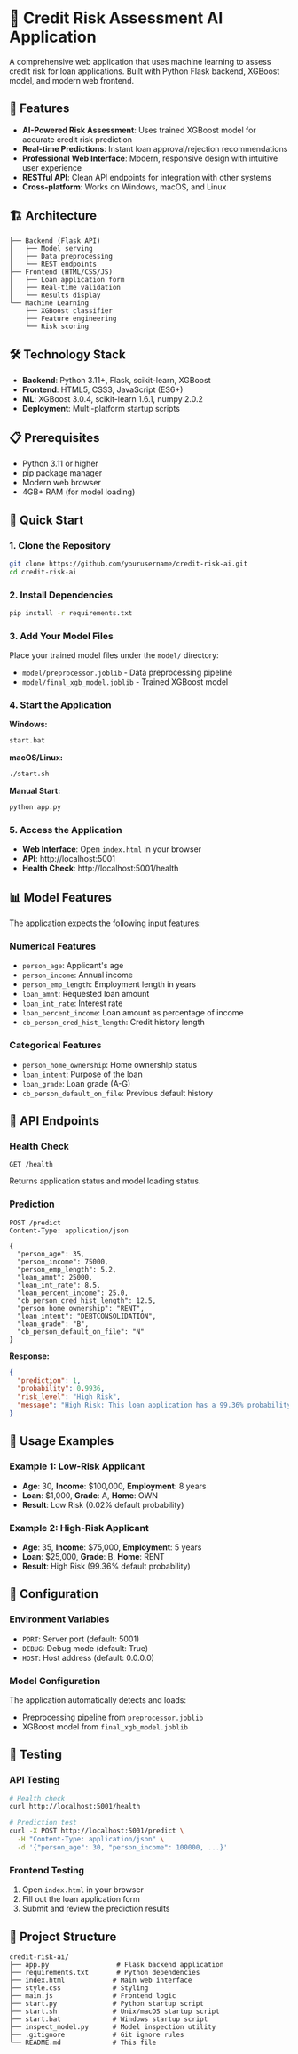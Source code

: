 # 🏦 Credit Risk Assessment AI Application

A comprehensive web application that uses machine learning to assess credit risk for loan applications. Built with Python Flask backend, XGBoost model, and modern web frontend.

## 🚀 Features

- **AI-Powered Risk Assessment**: Uses trained XGBoost model for accurate credit risk prediction
- **Real-time Predictions**: Instant loan approval/rejection recommendations
- **Professional Web Interface**: Modern, responsive design with intuitive user experience
- **RESTful API**: Clean API endpoints for integration with other systems
- **Cross-platform**: Works on Windows, macOS, and Linux

## 🏗️ Architecture

```
├── Backend (Flask API)
│   ├── Model serving
│   ├── Data preprocessing
│   └── REST endpoints
├── Frontend (HTML/CSS/JS)
│   ├── Loan application form
│   ├── Real-time validation
│   └── Results display
└── Machine Learning
    ├── XGBoost classifier
    ├── Feature engineering
    └── Risk scoring
```

## 🛠️ Technology Stack

- **Backend**: Python 3.11+, Flask, scikit-learn, XGBoost
- **Frontend**: HTML5, CSS3, JavaScript (ES6+)
- **ML**: XGBoost 3.0.4, scikit-learn 1.6.1, numpy 2.0.2
- **Deployment**: Multi-platform startup scripts

## 📋 Prerequisites

- Python 3.11 or higher
- pip package manager
- Modern web browser
- 4GB+ RAM (for model loading)

## 🚀 Quick Start

### 1. Clone the Repository
```bash
git clone https://github.com/yourusername/credit-risk-ai.git
cd credit-risk-ai
```

### 2. Install Dependencies
```bash
pip install -r requirements.txt
```

### 3. Add Your Model Files
Place your trained model files under the `model/` directory:
- `model/preprocessor.joblib` - Data preprocessing pipeline
- `model/final_xgb_model.joblib` - Trained XGBoost model

### 4. Start the Application

**Windows:**
```bash
start.bat
```

**macOS/Linux:**
```bash
./start.sh
```

**Manual Start:**
```bash
python app.py
```

### 5. Access the Application
- **Web Interface**: Open `index.html` in your browser
- **API**: http://localhost:5001
- **Health Check**: http://localhost:5001/health

## 📊 Model Features

The application expects the following input features:

### Numerical Features
- `person_age`: Applicant's age
- `person_income`: Annual income
- `person_emp_length`: Employment length in years
- `loan_amnt`: Requested loan amount
- `loan_int_rate`: Interest rate
- `loan_percent_income`: Loan amount as percentage of income
- `cb_person_cred_hist_length`: Credit history length

### Categorical Features
- `person_home_ownership`: Home ownership status
- `loan_intent`: Purpose of the loan
- `loan_grade`: Loan grade (A-G)
- `cb_person_default_on_file`: Previous default history

## 🔌 API Endpoints

### Health Check
```http
GET /health
```
Returns application status and model loading status.

### Prediction
```http
POST /predict
Content-Type: application/json

{
  "person_age": 35,
  "person_income": 75000,
  "person_emp_length": 5.2,
  "loan_amnt": 25000,
  "loan_int_rate": 8.5,
  "loan_percent_income": 25.0,
  "cb_person_cred_hist_length": 12.5,
  "person_home_ownership": "RENT",
  "loan_intent": "DEBTCONSOLIDATION",
  "loan_grade": "B",
  "cb_person_default_on_file": "N"
}
```

**Response:**
```json
{
  "prediction": 1,
  "probability": 0.9936,
  "risk_level": "High Risk",
  "message": "High Risk: This loan application has a 99.36% probability of default. Not recommended for approval."
}
```

## 🎯 Usage Examples

### Example 1: Low-Risk Applicant
- **Age**: 30, **Income**: $100,000, **Employment**: 8 years
- **Loan**: $1,000, **Grade**: A, **Home**: OWN
- **Result**: Low Risk (0.02% default probability)

### Example 2: High-Risk Applicant
- **Age**: 35, **Income**: $75,000, **Employment**: 5 years
- **Loan**: $25,000, **Grade**: B, **Home**: RENT
- **Result**: High Risk (99.36% default probability)

## 🔧 Configuration

### Environment Variables
- `PORT`: Server port (default: 5001)
- `DEBUG`: Debug mode (default: True)
- `HOST`: Host address (default: 0.0.0.0)

### Model Configuration
The application automatically detects and loads:
- Preprocessing pipeline from `preprocessor.joblib`
- XGBoost model from `final_xgb_model.joblib`

## 🧪 Testing

### API Testing
```bash
# Health check
curl http://localhost:5001/health

# Prediction test
curl -X POST http://localhost:5001/predict \
  -H "Content-Type: application/json" \
  -d '{"person_age": 30, "person_income": 100000, ...}'
```

### Frontend Testing
1. Open `index.html` in your browser
2. Fill out the loan application form
3. Submit and review the prediction results

## 📁 Project Structure

```
credit-risk-ai/
├── app.py                 # Flask backend application
├── requirements.txt       # Python dependencies
├── index.html            # Main web interface
├── style.css             # Styling
├── main.js               # Frontend logic
├── start.py              # Python startup script
├── start.sh              # Unix/macOS startup script
├── start.bat             # Windows startup script
├── inspect_model.py      # Model inspection utility
├── .gitignore            # Git ignore rules
└── README.md             # This file
```


